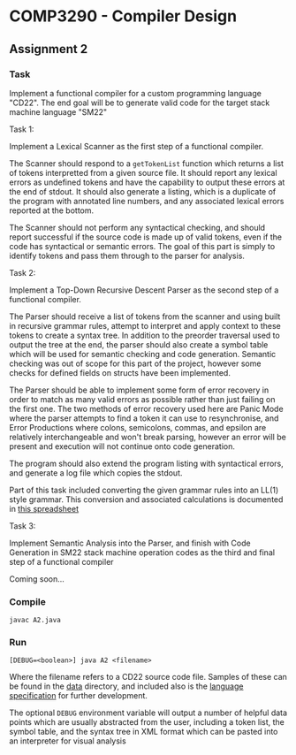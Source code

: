 # COMP3290 - Compiler Design
## Assignment 2
### Task

Implement a functional compiler for a custom programming language "CD22". The end goal will be to generate valid code for the target stack machine language "SM22"

Task 1:

Implement a Lexical Scanner as the first step of a functional compiler.

The Scanner should respond to a `getTokenList` function which returns a list of tokens interpretted from a given source file.
It should report any lexical errors as undefined tokens and have the capability to output these errors at the end of stdout.
It should also generate a listing, which is a duplicate of the program with annotated line numbers, and any associated lexical errors reported at the bottom.

The Scanner should not perform any syntactical checking, and should report successful if the source code is made up of valid tokens, even if the code has syntactical or semantic errors. The goal of this part is simply to identify tokens and pass them through to the parser for analysis.

Task 2:

Implement a Top-Down Recursive Descent Parser as the second step of a functional compiler.

The Parser should receive a list of tokens from the scanner and using built in recursive grammar rules, attempt to interpret and apply context to these tokens to create a syntax tree. In addition to the preorder traversal used to output the tree at the end, the parser should also create a symbol table which will be used for semantic checking and code generation. Semantic checking was out of scope for this part of the project, however some checks for defined fields on structs have been implemented.

The Parser should be able to implement some form of error recovery in order to match as many valid errors as possible rather than just failing on the first one. The two methods of error recovery used here are Panic Mode where the parser attempts to find a token it can use to resynchronise, and Error Productions where colons, semicolons, commas, and epsilon are relatively interchangeable and won't break parsing, however an error will be present and execution will not continue onto code generation.

The program should also extend the program listing with syntactical errors, and generate a log file which copies the stdout.

Part of this task included converting the given grammar rules into an LL(1) style grammar. This conversion and associated calculations is documented in [this spreadsheet](source_language_spec/Grammar_Conversion.xlsx)

Task 3:

Implement Semantic Analysis into the Parser, and finish with Code Generation in SM22 stack machine operation codes as the third and final step of a functional compiler

Coming soon...

### Compile
`javac A2.java`

### Run
`[DEBUG=<boolean>] java A2 <filename>`

Where the filename refers to a CD22 source code file. Samples of these can be found in the [data](./data) directory, and included also is the [language specification](./source_language_spec) for further development.

The optional `DEBUG` environment variable will output a number of helpful data points which are usually abstracted from the user, including a token list, the symbol table, and the syntax tree in XML format which can be pasted into an interpreter for visual analysis
